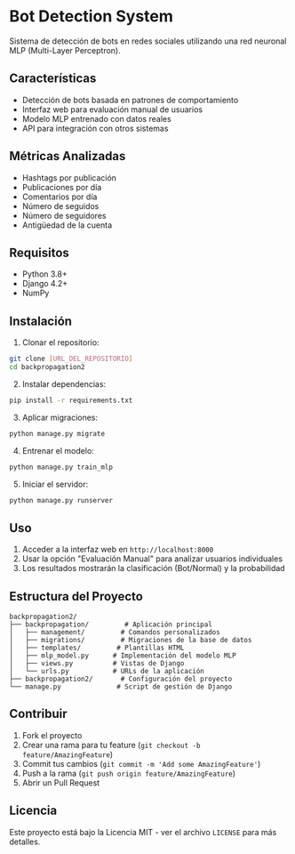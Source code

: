 # Bot Detection System

Sistema de detección de bots en redes sociales utilizando una red neuronal MLP (Multi-Layer Perceptron).

## Características

- Detección de bots basada en patrones de comportamiento
- Interfaz web para evaluación manual de usuarios
- Modelo MLP entrenado con datos reales
- API para integración con otros sistemas

## Métricas Analizadas

- Hashtags por publicación
- Publicaciones por día
- Comentarios por día
- Número de seguidos
- Número de seguidores
- Antigüedad de la cuenta

## Requisitos

- Python 3.8+
- Django 4.2+
- NumPy

## Instalación

1. Clonar el repositorio:
```bash
git clone [URL_DEL_REPOSITORIO]
cd backpropagation2
```

2. Instalar dependencias:
```bash
pip install -r requirements.txt
```

3. Aplicar migraciones:
```bash
python manage.py migrate
```

4. Entrenar el modelo:
```bash
python manage.py train_mlp
```

5. Iniciar el servidor:
```bash
python manage.py runserver
```

## Uso

1. Acceder a la interfaz web en `http://localhost:8000`
2. Usar la opción "Evaluación Manual" para analizar usuarios individuales
3. Los resultados mostrarán la clasificación (Bot/Normal) y la probabilidad

## Estructura del Proyecto

```
backpropagation2/
├── backpropagation/         # Aplicación principal
│   ├── management/         # Comandos personalizados
│   ├── migrations/         # Migraciones de la base de datos
│   ├── templates/         # Plantillas HTML
│   ├── mlp_model.py      # Implementación del modelo MLP
│   ├── views.py          # Vistas de Django
│   └── urls.py           # URLs de la aplicación
├── backpropagation2/       # Configuración del proyecto
└── manage.py              # Script de gestión de Django
```

## Contribuir

1. Fork el proyecto
2. Crear una rama para tu feature (`git checkout -b feature/AmazingFeature`)
3. Commit tus cambios (`git commit -m 'Add some AmazingFeature'`)
4. Push a la rama (`git push origin feature/AmazingFeature`)
5. Abrir un Pull Request

## Licencia

Este proyecto está bajo la Licencia MIT - ver el archivo `LICENSE` para más detalles.
